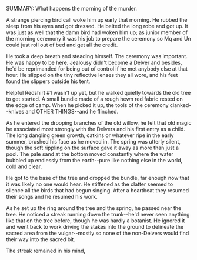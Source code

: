 SUMMARY: What happens the morning of the murder. 

A strange piercing bird call woke him up early that morning.  He rubbed the sleep from his eyes and got dressed.  He belted the long robe and got up. It was just as well that the damn bird had woken him up; as junior member of the morning ceremony it was his job to prepare the ceremony so Mq and Un could just roll out of bed and get all the credit. 

He took a deep breath and steading himself.  The ceremony was important. He was happy to be here. Jealousy didn't become a Delver and besides, he'd be reprimanded for being out of control if he met anybody else at that hour. He slipped on the tiny reflective lenses they all wore, and his feet found the slippers outside his tent. 

Helpful Redshirt #1 wasn't up yet, but he walked quietly towards the old tree to get started.  A small bundle made of a rough hewn red fabric rested on the edge of camp. When he picked it up, the tools of the ceremony clanked--knives and OTHER THINGS--and he flinched. 

As he entered the drooping branches of the old willow, he felt that old magic he associated most strongly with the Delvers and his first entry as a child.  The long dangling green growth, catkins or whatever ripe in the early summer, brushed his face as he moved in.  The spring was utterly silent, though the soft rippling on the surface gave it away as more than just a pool.  The pale sand at the bottom moved constantly where the water bubbled up endlessly from the earth--pure like nothing else in the world, cold and clear. 

He got to the base of the tree and dropped the bundle, far enough now that it was likely no one would hear. He stiffened as the clatter seemed to silence all the birds that had begun singing. After a heartbeat they resumed their songs and he resumed his work. 

As he set up the ring around the tree and the spring, he passed near the tree.  He noticed a streak running down the trunk--he'd never seen anything like that on the tree before, though he was hardly a botanist. He ignored it and went back to work driving the stakes into the ground to delineate the sacred area from the vulgar--mostly so none of the non-Delvers would find their way into the sacred bit.  

The streak remained in his mind, 
